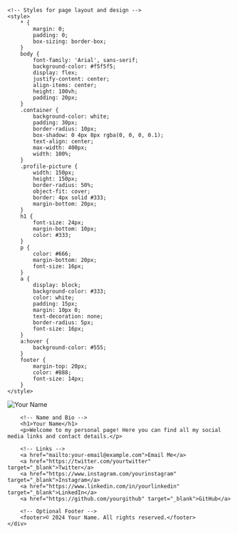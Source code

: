 <!DOCTYPE html>
<html lang="en">
<head>
    <meta charset="UTF-8">
    <meta name="viewport" content="width=device-width, initial-scale=1.0">
    <title>Your Name - Personal Links</title>
    
    <!-- Styles for page layout and design -->
    <style>
        * {
            margin: 0;
            padding: 0;
            box-sizing: border-box;
        }
        body {
            font-family: 'Arial', sans-serif;
            background-color: #f5f5f5;
            display: flex;
            justify-content: center;
            align-items: center;
            height: 100vh;
            padding: 20px;
        }
        .container {
            background-color: white;
            padding: 30px;
            border-radius: 10px;
            box-shadow: 0 4px 8px rgba(0, 0, 0, 0.1);
            text-align: center;
            max-width: 400px;
            width: 100%;
        }
        .profile-picture {
            width: 150px;
            height: 150px;
            border-radius: 50%;
            object-fit: cover;
            border: 4px solid #333;
            margin-bottom: 20px;
        }
        h1 {
            font-size: 24px;
            margin-bottom: 10px;
            color: #333;
        }
        p {
            color: #666;
            margin-bottom: 20px;
            font-size: 16px;
        }
        a {
            display: block;
            background-color: #333;
            color: white;
            padding: 15px;
            margin: 10px 0;
            text-decoration: none;
            border-radius: 5px;
            font-size: 16px;
        }
        a:hover {
            background-color: #555;
        }
        footer {
            margin-top: 20px;
            color: #888;
            font-size: 14px;
        }
    </style>
</head>
<body>
    <div class="container">
        <!-- Profile Picture -->
        <img src="your-profile-picture.jpg" alt="Your Name" class="profile-picture">
        
        <!-- Name and Bio -->
        <h1>Your Name</h1>
        <p>Welcome to my personal page! Here you can find all my social media links and contact details.</p>
        
        <!-- Links -->
        <a href="mailto:your-email@example.com">Email Me</a>
        <a href="https://twitter.com/yourtwitter" target="_blank">Twitter</a>
        <a href="https://www.instagram.com/yourinstagram" target="_blank">Instagram</a>
        <a href="https://www.linkedin.com/in/yourlinkedin" target="_blank">LinkedIn</a>
        <a href="https://github.com/yourgithub" target="_blank">GitHub</a>

        <!-- Optional Footer -->
        <footer>© 2024 Your Name. All rights reserved.</footer>
    </div>
</body>
</html>
